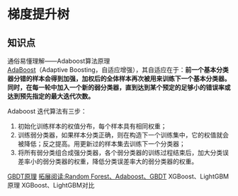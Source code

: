 # 梯度提升树
[]()


## 知识点
通俗易懂理解——Adaboost算法原理  
[AdaBoost](https://zhuanlan.zhihu.com/p/41536315)（Adaptive Boosting，自适应增强），其自适应在于：**前一个基本分类器分错的样本会得到加强，加权后的全体样本再次被用来训练下一个基本分类器。同时，在每一轮中加入一个新的弱分类器，直到达到某个预定的足够小的错误率或达到预先指定的最大迭代次数。**  

Adaboost 迭代算法有三步：  
1. 初始化训练样本的权值分布，每个样本具有相同权重；  
2. 训练弱分类器，如果样本分类正确，则在构造下一个训练集中，它的权值就会被降低；反之提高。用更新过的样本集去训练下一个分类器；  
3. 将所有弱分类组合成强分类器，各个弱分类器的训练过程结束后，加大分类误差率小的弱分类器的权重，降低分类误差率大的弱分类器的权重。  

[GBDT原理](https://zhuanlan.zhihu.com/p/29765582)
[拓展阅读:Random Forest、Adaboost、GBDT](https://zhuanlan.zhihu.com/p/86263786)
[]()
[]()
XGBoost、LightGBM原理
XGBoost、LightGBM对比